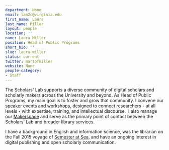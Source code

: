 ```yaml
---
department: None
email: lam2c@virginia.edu
first_name: Laura
last_name: Miller
layout: people
location: ''
name: Laura Miller
position: Head of Public Programs
short_bio: ''
slug: laura-miller
status: current
twitter: martofmiller
website: None
people-category:
- Staff
---
```


The Scholars' Lab supports a diverse community of digital scholars and scholarly makers across the University and beyond. As Head of Public Programs, my main goal is to foster and grow that community. I convene our [speaker events and workshops](http://scholarslab.org/events/), designed to connect researchers - at all levels - with expertise, training, and intellectual discourse.  I also manage our [Makerspace](http://scholarslab.org/makerspace/) and serve as the primary point of contact between the Scholars’ Lab and broader library services.

I have a background in English and information science, was the librarian on the Fall 2015 voyage of [Semester at Sea](http://www.semesteratsea.org/), and have an ongoing interest in digital publishing and open scholarly communication.
